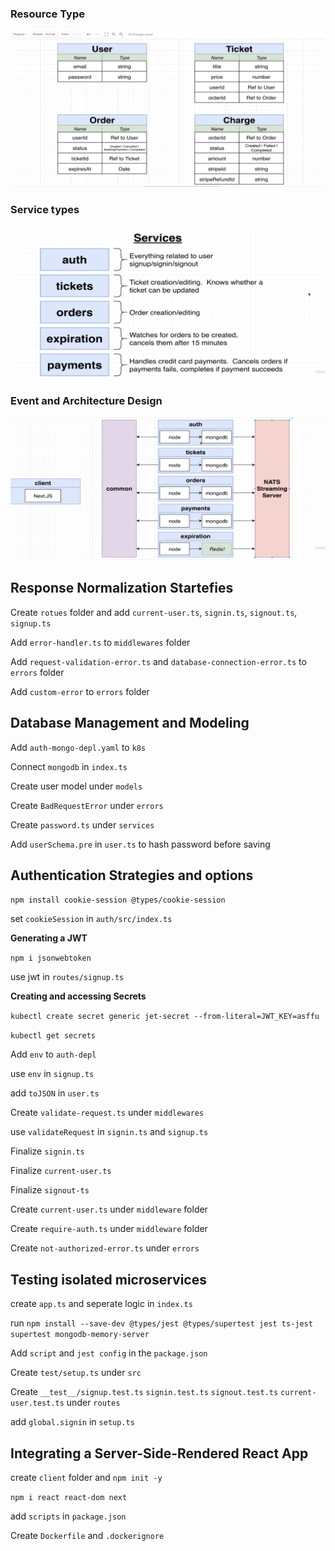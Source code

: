 

### Resource Type



![model](Images/model.png)



### Service types

![service](Images/service.png)



### Event and Architecture Design



![architecture](Images/architecture.png)





## Response Normalization Startefies



Create `rotues` folder and add `current-user.ts`, `signin.ts`, `signout.ts`, `signup.ts`

Add `error-handler.ts` to `middlewares` folder

Add `request-validation-error.ts` and `database-connection-error.ts` to `errors` folder

Add `custom-error` to `errors` folder



## Database Management and Modeling



Add `auth-mongo-depl.yaml` to `k8s`

Connect `mongodb` in `index.ts`



Create user model under `models`

Create `BadRequestError` under `errors`

Create `password.ts` under `services`

Add `userSchema.pre` in `user.ts` to hash password before saving



## Authentication Strategies and options



`npm install cookie-session @types/cookie-session `



set `cookieSession` in `auth/src/index.ts`



**Generating a JWT**

`npm i jsonwebtoken`

use jwt in `routes/signup.ts`





**Creating and accessing Secrets**

`kubectl create secret generic jet-secret --from-literal=JWT_KEY=asffu`

`kubectl get secrets`

Add `env` to `auth-depl`

use `env` in `signup.ts`

add `toJSON` in `user.ts`



Create `validate-request.ts` under `middlewares`

use `validateRequest` in `signin.ts` and `signup.ts`

Finalize `signin.ts`

Finalize `current-user.ts`

Finalize `signout-ts`

Create `current-user.ts` under `middleware` folder

Create `require-auth.ts` under `middleware` folder

Create `not-authorized-error.ts` under `errors`





## Testing isolated microservices

create `app.ts` and seperate logic in `index.ts`

run `npm install --save-dev @types/jest @types/supertest jest ts-jest supertest mongodb-memory-server`

Add `script` and `jest config` in the `package.json`

Create `test/setup.ts` under `src`

Create `__test__/signup.test.ts`  `signin.test.ts` `signout.test.ts` `current-user.test.ts` under `routes`

add `global.signin` in `setup.ts`



## Integrating a Server-Side-Rendered React App



create `client` folder and `npm init -y`

`npm i react react-dom next`

add `scripts` in `package.json`



Create `Dockerfile` and `.dockerignore`





























